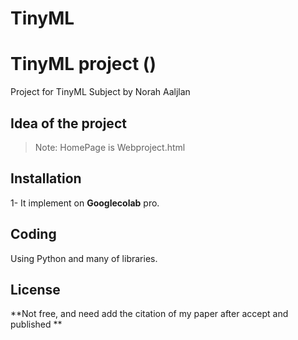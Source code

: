 # TinyML

# TinyML project ()
  Project for  TinyML  Subject
by Norah Aaljlan

## Idea of the project
 
> Note: HomePage is Webproject.html

## Installation
1- It implement on **Googlecolab** pro.

## Coding
Using Python and many of libraries. 

## License
**Not free, and need add the citation of my paper after accept and published **
